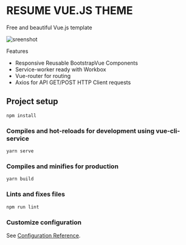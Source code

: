 # RESUME VUE.JS THEME
Free and beautiful Vue.js template

![sreenshot](https://raw.githubusercontent.com/SayChunKim/portfolio-vue-spa/master/public/img/timeline/cover_spa.JPG)

Features
- Responsive Reusable BootstrapVue Components
- Service-worker ready with Workbox
- Vue-router for routing
- Axios for API GET/POST HTTP Client requests

## Project setup
```
npm install
```

### Compiles and hot-reloads for development using vue-cli-service
```
yarn serve 
```

### Compiles and minifies for production
```
yarn build
```

### Lints and fixes files
```
npm run lint
```

### Customize configuration
See [Configuration Reference](https://cli.vuejs.org/config/).
